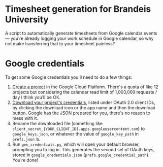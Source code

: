 # Timesheet generation for Brandeis University

A script to automatically generate timesheets from Google calendar events —
you’re already logging your work schedule in Google calendar, so why not
make transferring that to your timesheet painless?

# Google credentials

To get some Google credentials you'll need to do a few things:

1. [Create a project][proj] in the Google Cloud Platform. There's a quota of
   like 12 projects but considering the calendar read limit of 1,000,000
   requests / day I think you’ll be OK.
2. [Download your project's credentials][creds], listed under OAuth 2.0 client
   IDs, by clicking the download icon or the app name and then the download
   button. Google has the JSON prepared for you, there's no reason to mess with
   it.
3. Rename the downloaded file (something like
   `client_secret_{YOUR_CLIENT_ID}.apps.googleusercontent.com`) to
   `google_keys.json`, or whatever the value of `google_key_path` in
   `prefs.json` is.
4. Run `gen_credentials.py`, which will open your default browser, prompting
   you to log in. This generates the second set of OAuth keys, stored in
   `google_credentials.json` (`prefs.google_credential_path`). You’re done!

[gcal]: https://console.cloud.google.com/apis/dashboard
[creds]: https://console.cloud.google.com/apis/credentials
[proj]: https://console.cloud.google.com/projectcreate
[iso8601]: https://en.m.wikipedia.org/wiki/ISO_8601
